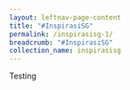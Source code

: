 ```yaml
---
layout: leftnav-page-content
title: "#InspirasiSG"
permalink: /inspirasisg-1/
breadcrumb: "#InspirasiSG"
collection_name: inspirasisg
---
```


Testing
